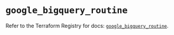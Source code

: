 # `google_bigquery_routine`

Refer to the Terraform Registry for docs: [`google_bigquery_routine`](https://registry.terraform.io/providers/hashicorp/google-beta/6.20.0/docs/resources/google_bigquery_routine).
